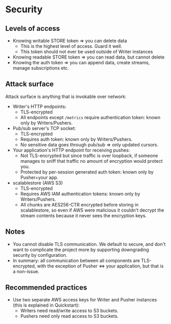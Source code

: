 Security
========

Levels of access
----------------

- Knowing writable STORE token => you can delete data
	- This is the highest level of access. Guard it well.
	- This token should not ever be used outside of Writer instances
- Knowing readable STORE token => you can read data, but cannot delete
- Knowing the auth token => you can append data, create streams, manage subscriptions etc.


Attack surface
--------------

Attack surface is anything that is invokable over network:

- Writer's HTTP endpoints:
	- TLS-encrypted
	- All endpoints except `/metrics` require authentication token: known only
	  by Writers/Pushers.
- Pub/sub server's TCP socket:
	- TLS-encrypted
	- Requires auth token: known only by Writers/Pushers.
	- No sensitive data goes through pub/sub => only updated cursors.
- Your application's HTTP endpoint for receiving pushes:
	- Not TLS-encrypted but since traffic is over loopback, if someone manages
	  to sniff that traffic no amount of encryption would protect you.
	- Protected by per-session generated auth token: known only by Pusher+your app.
- scalablestore (AWS S3)
	- TLS-encrypted
	- Requires AWS IAM authentication tokens: known only by Writers/Pushers.
	- All chunks are AES256-CTR encrypted before storing in scalablestore, so even
	  if AWS were malicious it couldn't decrypt the stream contents because it
	  never sees the encryption keys.


Notes
-----

- You cannot disable TLS communication. We default to secure, and don't want to
  complicate the project more by supporting downgrading security by configuration.
- In summary: all communication between all components are TLS-encrypted, with
  the exception of Pusher <=> your application, but that is a non-issue.


Recommended practices
---------------------

- Use two separate AWS access keys for Writer and Pusher instances
  (this is explained in Quickstart):
	- Writers need read/write access to S3 buckets.
	- Pushers need only read access to S3 buckets.
